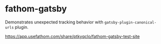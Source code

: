 # fathom-gatsby

Demonstrates unexpected tracking behavior with `gatsby-plugin-canonical-urls` plugin.

https://app.usefathom.com/share/ptkyqclo/fathom-gatsby-test-site
